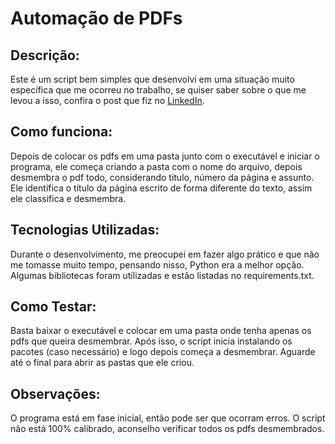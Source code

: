 # Automação de PDFs

## Descrição:

Este é um script bem simples que desenvolvi em uma situação muito específica que me ocorreu no trabalho, se quiser saber sobre o que me levou a isso, confira o post que fiz no [LinkedIn](https://matheuspsiqueira.github.io/Portfolio/).

## Como funciona:

Depois de colocar os pdfs em uma pasta junto com o executável e iniciar o programa, ele começa criando a pasta com o nome do arquivo, depois desmembra o pdf todo, considerando titulo, número da página e assunto. Ele identifica o título da página escrito de forma diferente do texto, assim ele classifica e desmembra.

## Tecnologias Utilizadas:

Durante o desenvolvimento, me preocupei em fazer algo prático e que não me tomasse muito tempo, pensando nisso, Python era a melhor opção. Algumas bibliotecas foram utilizadas e estão listadas no requirements.txt.

## Como Testar:

Basta baixar o executável e colocar em uma pasta onde tenha apenas os pdfs que queira desmembrar. Após isso, o script inicia instalando os pacotes (caso necessário) e logo depois começa a desmembrar. Aguarde até o final para abrir as pastas que ele criou.

## Observações:

O programa está em fase inicial, então pode ser que ocorram erros. 
O script não está 100% calibrado, aconselho verificar todos os pdfs desmembrados.

